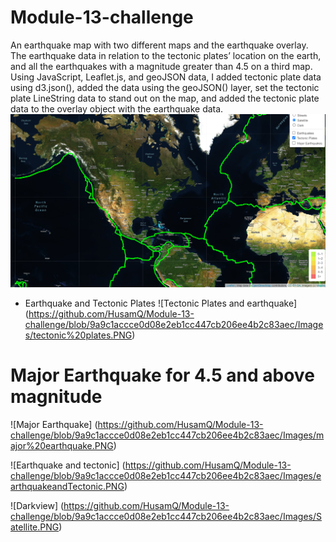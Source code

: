# Module-13-challenge
 An earthquake map with two different maps and the earthquake overlay. The earthquake data in relation to the tectonic plates’ location on the earth, and all the earthquakes with a magnitude greater than 4.5 on a third map. Using JavaScript, Leaflet.js, and geoJSON data,  I added tectonic plate data using d3.json(), added the data using the geoJSON() layer, set the tectonic plate LineString data to stand out on the map, and added the tectonic plate data to the overlay object with the earthquake data.
 ![Tectonic Plates](https://github.com/HusamQ/Module-13-challenge/blob/9a9c1accce0d08e2eb1cc447cb206ee4b2c83aec/Images/tectonic%20plate.PNG)
 
 - Earthquake and Tectonic Plates
 ![Tectonic Plates and earthquake] (https://github.com/HusamQ/Module-13-challenge/blob/9a9c1accce0d08e2eb1cc447cb206ee4b2c83aec/Images/tectonic%20plates.PNG)
 
 # Major Earthquake for 4.5 and above magnitude
 
 ![Major Earthquake] (https://github.com/HusamQ/Module-13-challenge/blob/9a9c1accce0d08e2eb1cc447cb206ee4b2c83aec/Images/major%20earthquake.PNG)
 
 
 ![Earthquake and tectonic] (https://github.com/HusamQ/Module-13-challenge/blob/9a9c1accce0d08e2eb1cc447cb206ee4b2c83aec/Images/earthquakeandTectonic.PNG)
 
 
 ![Darkview] (https://github.com/HusamQ/Module-13-challenge/blob/9a9c1accce0d08e2eb1cc447cb206ee4b2c83aec/Images/Satellite.PNG)
 
